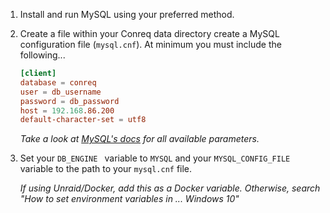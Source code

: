 1.  Install and run MySQL using your preferred method.

2.  Create a file within your Conreq data directory create a MySQL configuration file (`mysql.cnf`). At minimum you must include the following...

    ```toml
    [client]
    database = conreq
    user = db_username
    password = db_password
    host = 192.168.86.200
    default-character-set = utf8
    ```

    _Take a look at [MySQL's docs](https://dev.mysql.com/doc/refman/8.4/en/option-files.html) for all available parameters._

3.  Set your `DB_ENGINE ` variable to `MYSQL` and your `MYSQL_CONFIG_FILE` variable to the path to your `mysql.cnf` file.

    _If using Unraid/Docker, add this as a Docker variable. Otherwise, search "How to set environment variables in ... Windows 10"_
